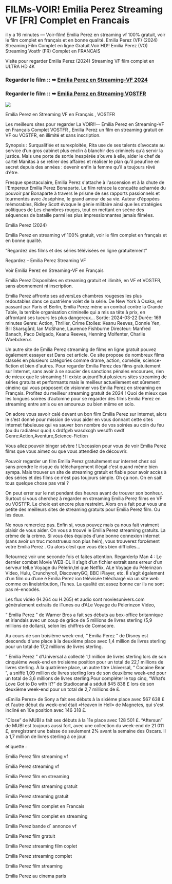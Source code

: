 # FILMs-VOIR! Emilia Perez Streaming VF [FR] Complet en Francais

il y a 16 minutes — Voir-film! Emilia Perez en streaming vf 100% gratuit, voir le film complet en français et en bonne qualité. Emilia Perez (VF) (2024) Streaming Film Complet en ligne Gratuit.Voir HD!! Emilia Perez (VO) Streaming Vostfr (FR) Complet en FRANCAIS

Visite pour regarder Emilia Perez (2024) Streaming VF film complet en ULTRA HD 4K

### Regarder le film :: ➥ [Emilia Perez en Streaming-VF 2024](https://t.co/8mU9GagEcY)

### Regarder le film :: ➥ [Emilia Perez en Streaming VOSTFR](https://t.co/8mU9GagEcY)

<p dir="auto"><a href="https://t.co/8mU9GagEcY" title="720p" rel="nofollow"><img src="https://i.imgur.com/jhNGoEt.gif" style="max-width: 100%;"></a></p>

Emilia Perez en Streaming VF en Français , VOSTFR

Les meilleurs sites pour regarder La VOIR!!— Emilia Perez en Streaming-VF en Français Complet VOSTFR , Emilia Perez un film en streaming gratuit en VF ou VOSTFR, en illimité et sans inscription.

Synopsis : Surqualifiée et surexploitée, Rita use de ses talents d’avocate au service d’un gros cabinet plus enclin à blanchir des criminels qu’à servir la justice. Mais une porte de sortie inespérée s’ouvre à elle, aider le chef de cartel Manitas à se retirer des affaires et réaliser le plan qu’il peaufine en secret depuis des années : devenir enfin la femme qu’il a toujours rêvé d’être.

Fresque spectaculaire, Emilia Perez s'attache à l'ascension et à la chute de l'Empereur Emilia Perez Bonaparte. Le film retrace la conquête acharnée du pouvoir par Bonaparte à travers le prisme de ses rapports passionnels et tourmentés avec Joséphine, le grand amour de sa vie. Auteur d'épopées mémorables, Ridley Scott évoque le génie militaire ainsi que les stratégies politiques de Les chambres rouges, tout en mettant en scène des séquences de bataille parmi les plus impressionnantes jamais filmées.

Emilia Perez (2024)

Emilia Perez en streaming vf 100% gratuit, voir le film complet en français et en bonne qualité.

“Regardez des films et des séries télévisées en ligne gratuitement”

Regardez – Emilia Perez Streaming VF

Voir Emilia Perez en Streaming-VF en Français

Emilia Perez Disponibles en streaming gratuit et illimité, en VF et VOSTFR, sans abonnement ni inscription.

Emilia Perez affronte ses adversLes chambres rougeses les plus redoutables dans ce quatrième volet de la série. De New York à Osaka, en passant par Paris et Berlin, Emilia Perez mène un combat contre la Grande Table, la terrible organisation criminelle qui a mis sa tête à prix, en affrontant ses tueurs les plus dangereux... Sortie: 2024-03-22 Durée: 169 minutes Genre: Action, Thriller, Crime Etoiles: Keanu Reeves, Donnie Yen, Bill Skarsgård, Ian McShane, Laurence Fishburne Directeur: Manfred Banach, Paco Delgado, Keanu Reeves, Henning Molfenter, Charlie Woebcken.s

Un autre site de Emilia Perez streaming de films en ligne gratuit pouvez également essayer est Dans cet article. Ce site propose de nombreux films classés en plusieurs catégories comme drame, action, comédie, science-fiction et bien d'autres. Pour regarder Emilia Perez des films gratuitement sur Internet, sans avoir à se soucier des sanctions pénales encourues, rien de mieux que le streaming ! Il existe aujourd’hui plusieurs sites streaming de séries gratuits et performants mais le meilleur actuellement est sûrement cineinc qui vous proposent de visionner vos Emilia Perez en streaming en Français. Profitez du meilleur streaming gratuit de 2024 ! Quoi de mieux que les longues soirées d’automne pour se regarder des films Emilia Perez en streaming entre amis ou en amoureux ou bien même en solo.

On adore vous savoir calé devant un bon film Emilia Perez sur internet, alors le s’est donné pour mission de vous aider en vous donnant cette sites internet fabuleuse qui va sauver bon nombre de vos soirées au coin du feu (ou du radiateur quoi).s drdfgvb wasdxcgh wesdfh swdf Genre:Action,Aventure,Science-Fiction

Vous allez pouvoir binger sévère ! L’occasion pour vous de voir Emilia Perez films que vous aimez ou que vous attendiez de découvrir.

Pouvoir regarder un film Emilia Perez gratuitement sur internet chez soi sans prendre le risque du téléchargement illégal c’est quand même bien sympa. Mais trouver un site de streaming gratuit et fiable pour avoir accès à des séries et des films ce n’est pas toujours simple. Oh ça non. On en sait tous quelque chose pas vrai ?

On peut errer sur le net pendant des heures avant de trouver son bonheur. Surtout si vous cherchez à regarder en streaming Emilia Perez films en VF ou VOSTFR. Le choix est encore plus restreint. Alors on a fait pour vous une petite des meilleurs sites de streaming gratuits pour Emilia Perez film. Ou les deux.

Ne nous remerciez pas. Enfin si, vous pouvez mais ça nous fait vraiment plaisir de vous aider. On vous a trouvé le Emilia Perez streaming gratuits. La crème de la crème. Si vous êtes équipés d’une bonne connexion internet (sans avoir un truc monstrueux non plus hein), vous trouverez forcément votre Emilia Perez . Ou alors c’est que vous êtes bien difficiles…

Retournez voir une seconde fois et faites attention. RegarderIp Man 4 : Le dernier combat Movie WEB-DL Il s’agit d’un fichier extrait sans erreur d’un serveur telLe Voyage du Pèlerin,tel que Netflix, ALe Voyage du Pèlerinzon Video, Hulu, Crunchyroll, DiscoveryGO, BBC iPlayer, etc. Il s’agit également d’un film ou d’une é Emilia Perez ion télévisée téléchargé via un site web comme on lineistribution, iTunes. La qualité est assez bonne car ils ne sont pas ré-encodés.

Les flux vidéo (H.264 ou H.265) et audio sont moviesunivers.com généralement extraits de iTunes ou d’ALe Voyage du Pèlerinzon Video,

“ Emilia Perez ” de Warner Bros a fait ses débuts au box-office britannique et irlandais avec un coup de grâce de 5 millions de livres sterling (5,9 millions de dollars), selon les chiffres de Comscore.

Au cours de son troisième week-end, “ Emilia Perez ” de Disney est descendu d'une place à la deuxième place avec 1,4 million de livres sterling pour un total de 17,2 millions de livres sterling.

“ Emilia Perez ” d'Universal a collecté 1,1 million de livres sterling lors de son cinquième week-end en troisième position pour un total de 22,1 millions de livres sterling. À la quatrième place, un autre titre Universal, “ Cocaine Bear ”, a sniffé 1,09 million de livres sterling lors de son deuxième week-end pour un total de 3,6 millions de livres sterling.Pour compléter le top cinq, “What’s Love Got to Do with It?” de Studiocanal a séduit 845 838 £ lors de son deuxième week-end pour un total de 2,7 millions de £.

«Emilia Perez» de Sony a fait ses débuts à la sixième place avec 567 638 £ et l'autre début du week-end était «Heaven in Hell» de Magnetes, qui s'est incliné en 10e position avec 146 318 £.

“Close” de MUBI a fait ses débuts à la 11e place avec 128 501 £. “Aftersun” de MUBI est toujours aussi fort, avec une collection du week-end de 21 011 £, enregistrant une baisse de seulement 2% avant la semaine des Oscars. Il a 1,7 million de livres sterling à ce jour.

étiquette :

Emilia Perez film streaming vf

Emilia Perez streaming vf

Emilia Perez film en streaming

Emilia Perez film streaming gratuit

Emilia Perez streaming gratuit

Emilia Perez film complet en Francais

Emilia Perez film complet en streaming

Emilia Perez bande d` annonce vf

Emilia Perez film gratuit

Emilia Perez streaming film coplet

Emilia Perez streaming complet

Emilia Perez film streaming

Emilia Perez au cinema paris
